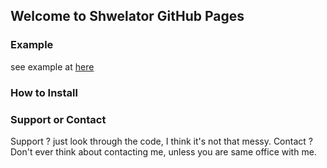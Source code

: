 ## Welcome to Shwelator GitHub Pages

### Example

see example at [here](/example.html)

### How to Install

### Support or Contact

Support ? just look through the code, I think it's not that messy.
Contact ? Don't ever think about contacting me, unless you are same office with me.

